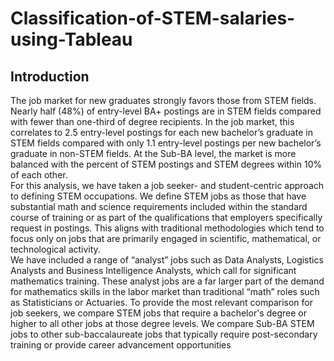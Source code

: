 # Classification-of-STEM-salaries-using-Tableau

## Introduction

The job market for new graduates strongly favors those from STEM fields. Nearly half (48%) of entry-level BA+ postings are in STEM fields compared with fewer than one-third of degree recipients. In the job market, this correlates to 2.5 entry-level postings for each new bachelor’s graduate in STEM fields compared with only 1.1 entry-level postings per new bachelor’s graduate in non-STEM fields. At the Sub-BA level, the market is more balanced with the percent of STEM postings and STEM degrees within 10% of each other. </br>
For this analysis, we have taken a job seeker- and student-centric approach to defining STEM occupations. We define STEM jobs as those that have substantial math and science requirements included within the standard course of training or as part of the qualifications that employers specifically request in postings. This aligns with traditional methodologies which tend to focus only on jobs that are primarily engaged in scientific, mathematical, or technological activity. </br>
We have included a range of “analyst” jobs such as Data Analysts, Logistics Analysts and Business Intelligence Analysts, which call for significant mathematics training. These analyst jobs are a far larger part of the demand for mathematics skills in the labor market than traditional “math” roles such as Statisticians or Actuaries.
To provide the most relevant comparison for job seekers, we compare STEM jobs that require a bachelor's degree or higher to all other jobs at those degree levels. We compare Sub-BA STEM jobs to other sub-baccalaureate jobs that typically require post-secondary training or provide career advancement opportunities
